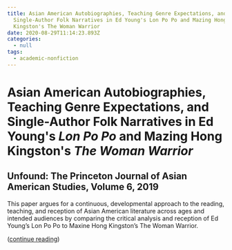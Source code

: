 ```yaml
---
title: Asian American Autobiographies, Teaching Genre Expectations, and
  Single-Author Folk Narratives in Ed Young's Lon Po Po and Mazing Hong
  Kingston's The Woman Warrior
date: 2020-08-29T11:14:23.893Z
categories:
  - null
tags:
  - academic-nonfiction
---
```

# Asian American Autobiographies, Teaching Genre Expectations, and Single-Author Folk Narratives in Ed Young's *Lon Po Po* and Mazing Hong Kingston's *The Woman Warrior*

## Unfound: The Princeton Journal of Asian American Studies, Volume 6, 2019

This paper argues for a continuous, developmental approach to the reading, teaching, and reception of Asian American literature across ages and intended audiences by comparing the critical analysis and reception of Ed Young’s Lon Po Po to Maxine Hong Kingston’s The Woman Warrior. 

([continue reading](https://issuu.com/unfoundjournal/docs/unfound_2019/32))